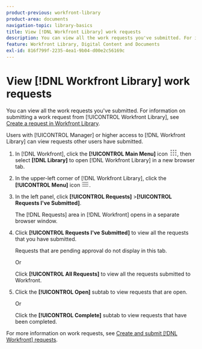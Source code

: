 ```yaml
---
product-previous: workfront-library
product-area: documents
navigation-topic: library-basics
title: View [!DNL Workfront Library] work requests
description: You can view all the work requests you've submitted. For information on submitting a work request from Workfront Library, see Create a request in Workfront Library.
feature: Workfront Library, Digital Content and Documents
exl-id: 816f799f-2235-4ea1-9b04-d00e2c56169c
---
```

# View [!DNL Workfront Library] work requests

You can view all the work requests you've submitted. For information on submitting a work request from [!UICONTROL Workfront Library], see [Create a request in Workfront Library](../../../workfront-library/content-management/basics/create-a-request-in-wf-library.md).

Users with [!UICONTROL Manager] or higher access to [!DNL Workfront Library] can view requests other users have submitted.

1. In [!DNL Workfront], click the **[!UICONTROL Main Menu]** icon ![](assets/main-menu-icon.png), then select **[!DNL Library]** to open [!DNL Workfront Library] in a new browser tab.
1. In the upper-left corner of [!DNL Workfront Library], click the **[!UICONTROL Menu]** icon ![](assets/library-menu-icon.png).
1. In the left panel, click **[!UICONTROL Requests]** >**[!UICONTROL Requests I've Submitted]**.

   The [!DNL Requests] area in [!DNL Workfront] opens in a separate browser window.

1. Click **[!UICONTROL Requests I've Submitted]** to view all the requests that you have submitted.

   Requests that are pending approval do not display in this tab.

   Or

   Click **[!UICONTROL All Requests]**&nbsp;to view all the requests submitted to Workfront.

1. Click the **[!UICONTROL Open]** subtab to view requests that are open.

   Or

   Click the **[!UICONTROL Complete]** subtab to view requests that have been completed.

For more information on work requests, see [Create and submit [!DNL Workfront] requests](/help/quicksilver/manage-work/requests/create-requests/create-submit-requests.md).
